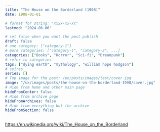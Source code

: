 ```yaml
---
title: "The House on the Borderland (1908)"
date: 1908-01-01

# format for string: "xxxx-xx-xx"
lastmod: "2024-06-06"

# set false when you want the post publish
draft: false
# one category: ["category-1"]
# more categories: ["category-1", "category-2", ...]
categories: ["Books", "Horror", "Sci-fi", "Dreampunk"]
# refer to categories
tags: ["dying earth", "mythology", "william hope hodgson"]
# seires
series: []
# Top image for the post: /en/posts/images/test/cover.jpg
image: "/uk/images/posts/the-house-on-the-borderland-1908/cover.jpg"
# Hide from home and other main page
hideFromCenter: false
# Hide from archive page
hideFromArchives: false
# Hide from everything but the archive
hideFromSection: false
---
```

https://en.wikipedia.org/wiki/The_House_on_the_Borderland
<!--more-->